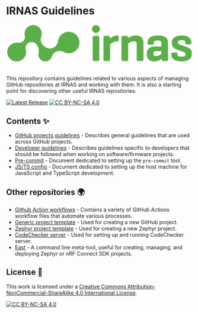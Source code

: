 # IRNAS Guidelines

<p align="center">
  <img src="images/irnas-logo.png" alt="irnas-logo" ><br><br>
</p>

This repository contains guidelines related to various aspects of managing GitHub repositories at
IRNAS and working with them. It is also a starting point for discovering other useful IRNAS
repositories.

[![Latest Release][release-shield]][release-link]
[![CC BY-NC-SA 4.0][cc-by-nc-sa-shield]][cc-by-nc-sa]

## Contents ✨

- [GitHub projects guidelines] - Describes general guidelines that are used across GitHub projects.
- [Developer guidelines] - Describes guidelines specific to developers that should be followed when
  working on software/firmware projects.
- [Pre-commit] - Document dedicated to setting up the `pre-commit` tool.
- [JS/TS config] - Document dedicated to setting up the host machine for JavaScript and TypeScript
  development.

## Other repositories 🌍

- [Github Action workflows] - Contains a variety of GitHub Actions workflow files that automate
  various processes.
- [Generic project template] - Used for creating a new GitHub project.
- [Zephyr project template] - Used for creating a new Zephyr project.
- [CodeChecker server] - Used for setting up and running CodeChecker server.
- [East] - A command line meta-tool, useful for creating, managing, and deploying Zephyr or nRF
  Connect SDK projects.

## License 📄

This work is licensed under a [Creative Commons Attribution-NonCommercial-ShareAlike 4.0
International License][cc-by-nc-sa].

[![CC BY-NC-SA 4.0][cc-by-nc-sa-image]][cc-by-nc-sa]

[github projects guidelines]: docs/github_projects_guidelines.md
[developer guidelines]: docs/developer_guidelines.md
[Pre-commit]: tools/pre-commit/README.md
[JS/TS config]: tools/js_ts-config/README.md
[github action workflows]: https://github.com/IRNAS/irnas-workflows-software
[generic project template]: https://github.com/IRNAS/irnas-projects-template
[zephyr project template]: https://github.com/IRNAS/irnas-zephyr-template
[codechecker server]: https://github.com/IRNAS/irnas-codechecker-software
[east]: https://github.com/IRNAS/irnas-east-software
[release-shield]:
  https://img.shields.io/github/v/release/irnas/irnas-guidelines-docs?color=g&label=latest%20release
[release-link]: https://github.com/IRNAS/irnas-guidelines-docs/releases/latest
[cc-by-nc-sa]: http://creativecommons.org/licenses/by-nc-sa/4.0/
[cc-by-nc-sa-image]: https://licensebuttons.net/l/by-nc-sa/4.0/88x31.png
[cc-by-nc-sa-shield]: https://img.shields.io/badge/License-CC%20BY--NC--SA%204.0-lightgrey.svg
